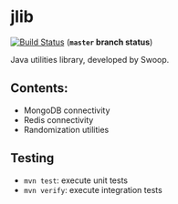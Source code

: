# jlib

[![Build Status](https://travis-ci.org/swoop-inc/jlib.svg?branch=master)](https://travis-ci.org/swoop-inc/jlib) (**`master` branch status**)

Java utilities library, developed by Swoop.

## Contents:

* MongoDB connectivity
* Redis connectivity
* Randomization utilities

## Testing

- `mvn test`: execute unit tests
- `mvn verify`: execute integration tests
